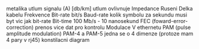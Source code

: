 metalika
	utlum signalu (A) [db/km]
utlum ovlivnuje
	Impedance
	Ruseni
	Delka kabelu
	Frekvence
Bit-rate
	bit/s
Baud-rate
	kolik symbolu za sekundu
	musi byt vic jak bit-rate
Bit-time
	100 Mb/s - 10 nanosekund
FEC (foward-error-correction)
	prenos vice dat pro kontrolu
Modulace
	V ethernetu PAM (pulse amplitude modulation)
		PAM-4 a PAM-5
			jedna se o 4 dimenze (protoze mam 4 pary v rj45)
konstilacni diagram